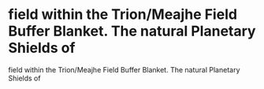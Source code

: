 # field within the Trion/Meajhe Field Buffer Blanket. The natural Planetary Shields of

field within the Trion/Meajhe Field Buffer Blanket. The natural Planetary Shields of